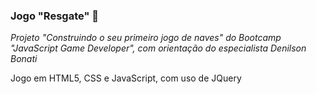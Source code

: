 ### Jogo "Resgate" :helicopter:

_Projeto "Construindo o seu primeiro jogo de naves" do Bootcamp "JavaScript Game Developer", com orientação do especialista Denilson Bonati_

Jogo em HTML5, CSS e JavaScript, com uso de JQuery




